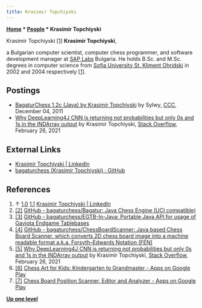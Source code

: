 ```yaml
---
title: Krasimir Topchiyski
---
```

**[Home](Home "Home") \* [People](People "People") \* Krasimir Topchiyski**



 [](File:KrasimirTopchiyski.jpg) Krasimir Topchiyski [[1]](#cite-note-linkedin-1) 
**Krasimir Topchiyski**,  

a Bulgarian computer scientist, computer chess programmer, and software development manager at [SAP Labs](https://en.wikipedia.org/wiki/SAP#SAP_Labs) Bulgaria. 
He holds B.Sc. and M.Sc. degrees in computer science from [Sofia University St. Kliment Ohridski](https://en.wikipedia.org/wiki/Sofia_University) in 2002 and 2004 respectively [[1]](#cite-note-linkedin-1).



## Postings


* [BagaturChess 1.2c (Java) by Krasimir Topchiyski](http://www.talkchess.com/forum3/viewtopic.php?f=2&t=41331) by Sylwy, [CCC](CCC "CCC"), December 04, 2011
* [Why DeepLearning4J CNN is returning not probabilities but only 0s and 1s in the INDArray output](https://stackoverflow.com/questions/66388295/why-deeplearning4j-cnn-is-returning-not-probabilities-but-only-0s-and-1s-in-the) by Krasimir Topchiyski, [Stack Overflow](https://en.wikipedia.org/wiki/Stack_Overflow), February 26, 2021


## External Links


* [Krasimir Topchiyski | LinkedIn](https://www.linkedin.com/in/topchiyski/)
* [bagaturchess (Krasimir Topchiyski) · GitHub](https://github.com/bagaturchess)


## References


1. ↑ [1.0](#cite-ref-linkedin-1-0) [1.1](#cite-ref-linkedin-1-1) [Krasimir Topchiyski | LinkedIn](https://www.linkedin.com/in/topchiyski/)
2. <a id="cite-ref-2" href="#cite-note-2">[2]</a> [GitHub - bagaturchess/Bagatur: Java Chess Engine (UCI compatible)](https://github.com/bagaturchess/Bagatur)
3. <a id="cite-ref-3" href="#cite-note-3">[3]</a> [GitHub - bagaturchess/EGTB-In-Java: Portable Java API for usage of Gaviota Endgame Tablebases](https://github.com/bagaturchess/EGTB-In-Java)
 4. <a id="cite-ref-4" href="#cite-note-4">[4]</a> [GitHub - bagaturchess/ChessBoardScanner: Java based Chess Board Scanner, which converts 2D chess board image into a machine readable format a.k.a. Forsyth–Edwards Notation (FEN)](https://github.com/bagaturchess/ChessBoardScanner) 
5. <a id="cite-ref-5" href="#cite-note-5">[5]</a> [Why DeepLearning4J CNN is returning not probabilities but only 0s and 1s in the INDArray output](https://stackoverflow.com/questions/66388295/why-deeplearning4j-cnn-is-returning-not-probabilities-but-only-0s-and-1s-in-the) by Krasimir Topchiyski, [Stack Overflow](https://en.wikipedia.org/wiki/Stack_Overflow), February 26, 2021
6. <a id="cite-ref-6" href="#cite-note-6">[6]</a> [Chess Art for Kids: Kindergarten to Grandmaster - Apps on Google Play](https://play.google.com/store/apps/details?id=com.chessartforkids.paid&hl=en&gl=US)
7. <a id="cite-ref-7" href="#cite-note-7">[7]</a> [Chess Board Position Scanner, Editor and Analyzer - Apps on Google Play](https://play.google.com/store/apps/details?id=com.chessboardscanner&hl=en&gl=US)

**[Up one level](People "People")**







 
